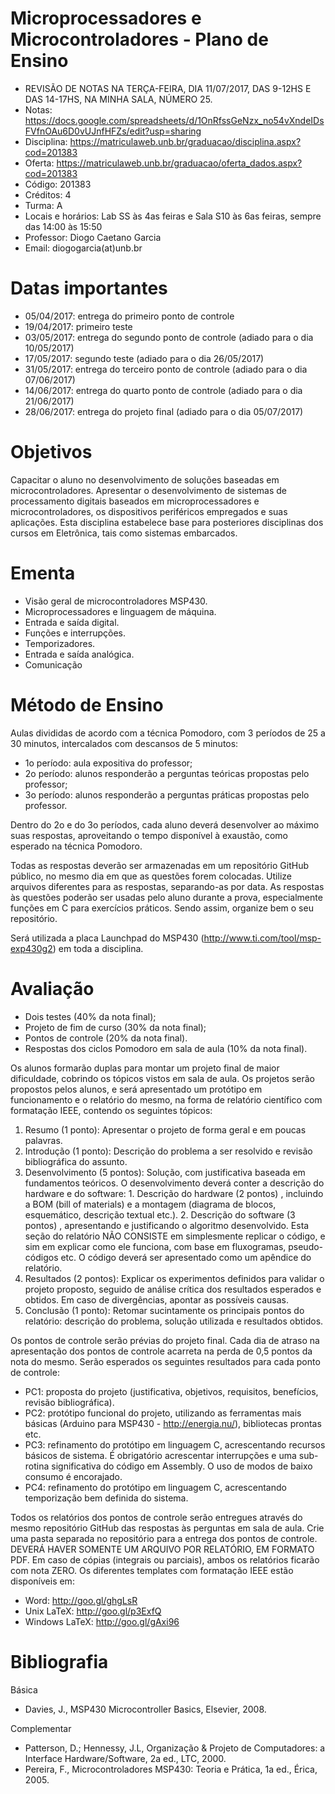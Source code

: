 # Microprocessadores e Microcontroladores - Plano de Ensino

- REVISÃO DE NOTAS NA TERÇA-FEIRA, DIA 11/07/2017, DAS 9-12HS E DAS 14-17HS, NA MINHA SALA, NÚMERO 25.
- Notas: https://docs.google.com/spreadsheets/d/1OnRfssGeNzx_no54vXndeIDsFVfnOAu6D0vUJnfHFZs/edit?usp=sharing
- Disciplina: https://matriculaweb.unb.br/graduacao/disciplina.aspx?cod=201383
- Oferta: https://matriculaweb.unb.br/graduacao/oferta_dados.aspx?cod=201383
- Código: 201383
- Créditos: 4
- Turma: A
- Locais e horários: Lab SS às 4as feiras e Sala S10 às 6as feiras, sempre das 14:00 às 15:50
- Professor: Diogo Caetano Garcia
- Email: diogogarcia(at)unb.br

# Datas importantes

- 05/04/2017: entrega do primeiro ponto de controle
- 19/04/2017: primeiro teste
- 03/05/2017: entrega do segundo ponto de controle (adiado para o dia 10/05/2017)
- 17/05/2017: segundo teste (adiado para o dia 26/05/2017)
- 31/05/2017: entrega do terceiro ponto de controle (adiado para o dia 07/06/2017)
- 14/06/2017: entrega do quarto ponto de controle (adiado para o dia 21/06/2017)
- 28/06/2017: entrega do projeto final (adiado para o dia 05/07/2017)

# Objetivos

Capacitar o aluno no desenvolvimento de soluções baseadas em microcontroladores. Apresentar o desenvolvimento de sistemas de processamento digitais baseados em microprocessadores e microcontroladores, os dispositivos periféricos empregados e suas aplicações. Esta disciplina estabelece base para posteriores disciplinas dos cursos em Eletrônica, tais como sistemas embarcados.

# Ementa

- Visão geral de microcontroladores MSP430.
- Microprocessadores e linguagem de máquina.
- Entrada e saída digital.
- Funções e interrupções.
- Temporizadores.
- Entrada e saída analógica.
- Comunicação

# Método de Ensino

Aulas divididas de acordo com a técnica Pomodoro, com 3 períodos de 25 a 30 minutos, intercalados com descansos de 5 minutos:

- 1o período: aula expositiva do professor;
- 2o período: alunos responderão a perguntas teóricas propostas pelo professor;
- 3o período: alunos responderão a perguntas práticas propostas pelo professor.

Dentro do 2o e do 3o períodos, cada aluno deverá desenvolver ao máximo suas respostas, aproveitando o tempo disponível à exaustão, como esperado na técnica Pomodoro.

Todas as respostas deverão ser armazenadas em um repositório GitHub público, no mesmo dia em que as questões forem colocadas. Utilize arquivos diferentes para as respostas, separando-as por data. As respostas às questões poderão ser usadas pelo aluno durante a prova, especialmente funções em C para exercícios práticos. Sendo assim, organize bem o seu repositório.

Será utilizada a placa Launchpad do MSP430 (http://www.ti.com/tool/msp-exp430g2) em toda a disciplina.

# Avaliação

- Dois testes (40% da nota final);
- Projeto de fim de curso (30% da nota final);
- Pontos de controle (20% da nota final).
- Respostas dos ciclos Pomodoro em sala de aula (10% da nota final).

Os alunos formarão duplas para montar um projeto final de maior dificuldade, cobrindo os tópicos vistos em sala de aula. Os projetos serão propostos pelos alunos, e será apresentado um protótipo em funcionamento e o relatório do mesmo, na forma de relatório científico com formatação IEEE, contendo os seguintes tópicos:

  1. Resumo (1 ponto): Apresentar o projeto de forma geral e em poucas palavras.
  2. Introdução (1 ponto): Descrição do problema a ser resolvido e revisão bibliográfica do assunto.
  3. Desenvolvimento (5 pontos): Solução, com justificativa baseada em fundamentos teóricos. O desenvolvimento deverá conter a descrição do hardware e do software:
    1. Descrição do hardware (2 pontos) , incluindo a BOM (bill of materials) e a montagem (diagrama de blocos, esquemático, descrição textual etc.).
    2. Descrição do software (3 pontos) , apresentando e justificando o algoritmo desenvolvido. Esta seção do relatório NÃO CONSISTE em simplesmente replicar o código, e sim em explicar como ele funciona, com base em fluxogramas, pseudo-códigos etc. O código deverá ser apresentado como um apêndice do relatório.
  4. Resultados (2 pontos): Explicar os experimentos definidos para validar o projeto proposto, seguido de análise crítica dos resultados esperados e obtidos. Em caso de divergências, apontar as possíveis causas.
  5. Conclusão (1 ponto): Retomar sucintamente os principais pontos do relatório: descrição do problema, solução utilizada e resultados obtidos.

Os pontos de controle serão prévias do projeto final. Cada dia de atraso na apresentação dos pontos de controle acarreta na perda de 0,5 pontos da nota do mesmo. Serão esperados os seguintes resultados para cada ponto de controle:

- PC1: proposta do projeto (justificativa, objetivos, requisitos, benefícios, revisão bibliográfica).
- PC2: protótipo funcional do projeto, utilizando as ferramentas mais básicas (Arduino para MSP430 - http://energia.nu/), bibliotecas prontas etc.
- PC3: refinamento do protótipo em linguagem C, acrescentando recursos básicos de sistema. É obrigatório acrescentar interrupções e uma sub-rotina significativa do código em Assembly. O uso de modos de baixo consumo é encorajado.
- PC4: refinamento do protótipo em linguagem C, acrescentando temporização bem definida do sistema.

Todos os relatórios dos pontos de controle serão entregues através do mesmo repositório GitHub das respostas às perguntas em sala de aula. Crie uma pasta separada no repositório para a entrega dos pontos de controle. DEVERÁ HAVER SOMENTE UM ARQUIVO POR RELATÓRIO, EM FORMATO PDF. Em caso de cópias (integrais ou parciais), ambos os relatórios ficarão com nota ZERO. Os diferentes templates com formatação IEEE estão disponíveis em:

- Word: http://goo.gl/ghgLsR
- Unix LaTeX: http://goo.gl/p3ExfQ
- Windows LaTeX: http://goo.gl/gAxi96

# Bibliografia

Básica

- Davies, J., MSP430 Microcontroller Basics, Elsevier, 2008.

Complementar

- Patterson, D.; Hennessy, J.L, Organização & Projeto de Computadores: a Interface Hardware/Software, 2a ed., LTC, 2000.
- Pereira, F., Microcontroladores MSP430: Teoria e Prática, 1a ed., Érica, 2005.
